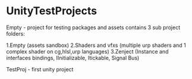 # UnityTestProjects
Empty - project for testing packages and assets contains 3 sub project folders:

1.Empty (assets sandbox)
2.Shaders and vfxs (multiple urp shaders and 1 complex shader on cg,hlsl,urp languages)
3.Zenject (Instance and interfaces bindings, IInitializable, Itickable, Signal Bus)

TestProj - first unity project
